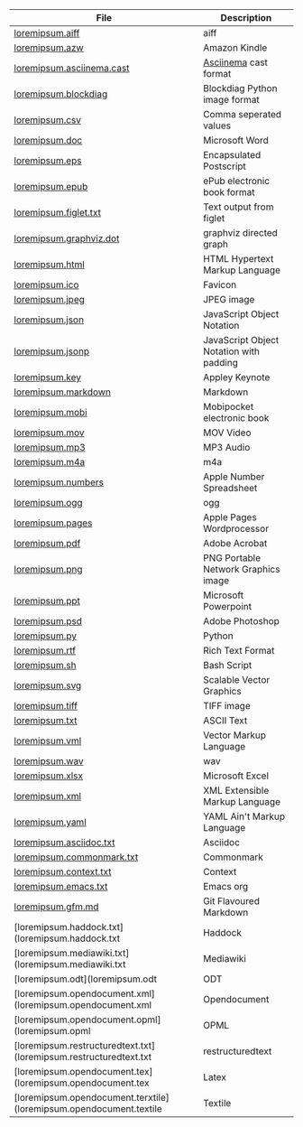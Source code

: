 | File | Description |
|------|-------------|
|[loremipsum.aiff](loremipsum.aiff)| aiff |
|[loremipsum.azw](loremipsum.azw)| Amazon Kindle |
|[loremipsum.asciinema.cast](loremipsum.asciinema.cast)| [Asciinema](https://asciinema.org) cast format |
|[loremipsum.blockdiag](loremipsum.blockdiag)| Blockdiag Python image format|
|[loremipsum.csv](loremipsum.csv)| Comma seperated values |
|[loremipsum.doc](loremipsum.doc)| Microsoft Word |
|[loremipsum.eps](loremipsum.eps)| Encapsulated Postscript |
|[loremipsum.epub](loremipsum.epub)| ePub electronic book format|
|[loremipsum.figlet.txt](loremipsum.figlet.txt)| Text output from figlet |
|[loremipsum.graphviz.dot](loremipsum.graphviz.dot)| graphviz directed graph |
|[loremipsum.html](loremipsum.html)| HTML Hypertext Markup Language |
|[loremipsum.ico](loremipsum.ico)| Favicon |
|[loremipsum.jpeg](loremipsum.jpeg)| JPEG image |
|[loremipsum.json](loremipsum.json)| JavaScript Object Notation|
|[loremipsum.jsonp](loremipsum.jsonp)|  JavaScript Object Notation with padding|
|[loremipsum.key](loremipsum.key)| Appley Keynote |
|[loremipsum.markdown](loremipsum.markdown)| Markdown |
|[loremipsum.mobi](loremipsum.mobi)| Mobipocket electronic book |
|[loremipsum.mov](loremipsum.mov)| MOV Video |
|[loremipsum.mp3](loremipsum.mp3)| MP3 Audio|
|[loremipsum.m4a](loremipsum.m4a)| m4a |
|[loremipsum.numbers](loremipsum.numbers)| Apple Number Spreadsheet |
|[loremipsum.ogg](loremipsum.ogg)| ogg |
|[loremipsum.pages](loremipsum.pages/)| Apple Pages Wordprocessor |
|[loremipsum.pdf](loremipsum.pdf)| Adobe Acrobat|
|[loremipsum.png](loremipsum.png)| PNG Portable Network Graphics image |
|[loremipsum.ppt](loremipsum.ppt)| Microsoft Powerpoint |
|[loremipsum.psd](loremipsum.psd)| Adobe Photoshop|
|[loremipsum.py](loremipsum.py)| Python |
|[loremipsum.rtf](loremipsum.rtf)| Rich Text Format |
|[loremipsum.sh](loremipsum.sh)| Bash Script |
|[loremipsum.svg](loremipsum.svg)| Scalable Vector Graphics|
|[loremipsum.tiff](loremipsum.tiff)| TIFF image |
|[loremipsum.txt](loremipsum.txt)| ASCII Text|
|[loremipsum.vml](loremipsum.vml)| Vector Markup Language|
|[loremipsum.wav](loremipsum.wav)| wav |
|[loremipsum.xlsx](loremipsum.xlsx)| Microsoft Excel |
|[loremipsum.xml](loremipsum.xml)| XML Extensible Markup Language |
|[loremipsum.yaml](loremipsum.yaml)| YAML Ain't Markup Language |
|[loremipsum.asciidoc.txt](loremipsum.asciidoc.txt)| Asciidoc |
|[loremipsum.commonmark.txt](loremipsum.commonmark.txt)| Commonmark |
|[loremipsum.context.txt](loremipsum.context.txt)| Context |
|[loremipsum.emacs.txt](loremipsum.emacs.txt)| Emacs org |
|[loremipsum.gfm.md](loremipsum.gfm.md)| Git Flavoured Markdown |
|[loremipsum.haddock.txt](loremipsum.haddock.txt| Haddock |
|[loremipsum.mediawiki.txt](loremipsum.mediawiki.txt| Mediawiki |
|[loremipsum.odt](loremipsum.odt| ODT |
|[loremipsum.opendocument.xml](loremipsum.opendocument.xml| Opendocument |
|[loremipsum.opendocument.opml](loremipsum.opml| OPML |
|[loremipsum.restructuredtext.txt](loremipsum.restructuredtext.txt| restructuredtext |
|[loremipsum.opendocument.tex](loremipsum.opendocument.tex| Latex |
|[loremipsum.opendocument.terxtile](loremipsum.opendocument.textile| Textile |
